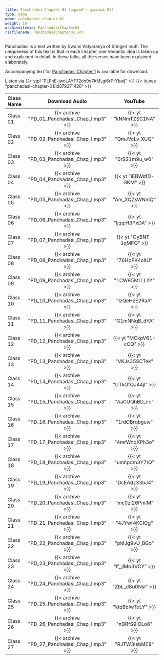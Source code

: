 ```yaml
---
title: Panchadasi Chapter 01 (பஞ்சதசீ – அத்யாயம் 01)
type: page
name: panchadasi-chapter-01
weight: 10
archiveitemid: PanchadasiChapter01
rssfilename: PanchadasiChapter01.xml
---
```


Panchadasi is a text written by Swami Vidyaranya of Sringeri mutt. The uniqueness of this text is that in each chapter, one Vedantic idea is taken up and explained in detail. In these talks, all the verses have been explained elaborately.

Accompanying text for [Panchadasi Chapter 1](https://archive.org/download/Panchadasi/Panchadasi_Chapter_01.pdf) is available for download.

Listen via {{< ytpl "PLFhE-jwdLAYF72do9d7AMLgi6rPrYboij" >}} {{< itunes "panchadasi-chapter-01/id879271420" >}}

Class Name | Download Audio | YouTube
:---|:---:|:---:
Class 01 | {{< archive "PD_01_Panchadasi_Chap_I.mp3" >}} | {{< yt "kNNmTZSC1NA" >}}
Class 02 | {{< archive "PD_02_Panchadasi_Chap_I.mp3" >}} | {{< yt "QmJVcLv_XUQ" >}}
Class 03 | {{< archive "PD_03_Panchadasi_Chap_I.mp3" >}} | {{< yt "0rSS1m9u_w0" >}}
Class 04 | {{< archive "PD_04_Panchadasi_Chap_I.mp3" >}} | {{< yt "iEBWdfD-GKM" >}}
Class 05 | {{< archive "PD_05_Panchadasi_Chap_I.mp3" >}} | {{< yt "Am_XQZsWNmQ" >}}
Class 06 | {{< archive "PD_06_Panchadasi_Chap_I.mp3" >}} | {{< yt "IjqqiH3PxDA" >}}
Class 07 | {{< archive "PD_07_Panchadasi_Chap_I.mp3" >}} | {{< yt "OyBNT-1qMFQ" >}}
Class 08 | {{< archive "PD_08_Panchadasi_Chap_I.mp3" >}} | {{< yt "76HpFK4oitU" >}}
Class 09 | {{< archive "PD_09_Panchadasi_Chap_I.mp3" >}} | {{< yt "1CW95MLLLhY" >}}
Class 10 | {{< archive "PD_10_Panchadasi_Chap_I.mp3" >}} | {{< yt "IzQeHzE2RaA" >}}
Class 11 | {{< archive "PD_11_Panchadasi_Chap_I.mp3" >}} | {{< yt "G1mNNqB_dYA" >}}
Class 12 | {{< archive "PD_12_Panchadasi_Chap_I.mp3" >}} | {{< yt "MCkpV61-cCQ" >}}
Class 13 | {{< archive "PD_13_Panchadasi_Chap_I.mp3" >}} | {{< yt "VKJs35SCTek" >}}
Class 14 | {{< archive "PD_14_Panchadasi_Chap_I.mp3" >}} | {{< yt "UTkOfQJ44jI" >}}
Class 15 | {{< archive "PD_15_Panchadasi_Chap_I.mp3" >}} | {{< yt "AaCUQhBD_nc" >}}
Class 16 | {{< archive "PD_16_Panchadasi_Chap_I.mp3" >}} | {{< yt "1rdOBrqbguw" >}}
Class 17 | {{< archive "PD_17_Panchadasi_Chap_I.mp3" >}} | {{< yt "4mrWnqXPh3o" >}}
Class 18 | {{< archive "PD_18_Panchadasi_Chap_I.mp3" >}} | {{< yt "umhpdm3Y7tQ" >}}
Class 19 | {{< archive "PD_19_Panchadasi_Chap_I.mp3" >}} | {{< yt "DcEAdz33bJ4" >}}
Class 20 | {{< archive "PD_20_Panchadasi_Chap_I.mp3" >}} | {{< yt "mc0zI26PmIM" >}}
Class 21 | {{< archive "PD_21_Panchadasi_Chap_I.mp3" >}} | {{< yt "4JYwf4KCIQg" >}}
Class 22 | {{< archive "PD_22_Panchadasi_Chap_I.mp3" >}} | {{< yt "pMJg9vU_BGo" >}}
Class 23 | {{< archive "PD_23_Panchadasi_Chap_I.mp3" >}} | {{< yt "lf_jlMo3VCY" >}}
Class 24 | {{< archive "PD_24_Panchadasi_Chap_I.mp3" >}} | {{< yt "ZbL_d8u0NsI" >}}
Class 25 | {{< archive "PD_25_Panchadasi_Chap_I.mp3" >}} | {{< yt "ktqBbIwToLY" >}}
Class 26 | {{< archive "PD_26_Panchadasi_Chap_I.mp3" >}} | {{< yt "nQRfS9lOLo8" >}}
Class 27 | {{< archive "PD_27_Panchadasi_Chap_I.mp3" >}} | {{< yt "RJTW3IsbME8" >}}
